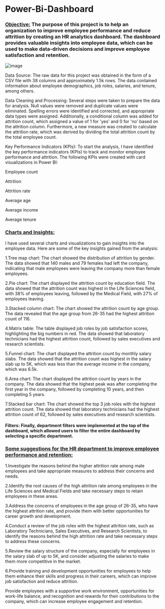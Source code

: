 # Power-Bi-Dashboard

 ### **<u>Objective:</u>** The purpose of this project is to help an organization to improve employee performance and reduce attrition by creating an HR analytics dashboard. The dashboard provides valuable insights into employee data, which can be used to make data-driven decisions and improve employee satisfaction and retention.
![image](https://github.com/Tejas-Nakave/Power-Bi-Dashboard/assets/156461487/24ff35d3-38c0-4b6a-ac3a-26682f59031c)

Data Source: The raw data for this project was obtained in the form of a CSV file with 38 columns and approximately 1.5k rows. The data contained information about employee demographics, job roles, salaries, and tenure, among others.

Data Cleaning and Processing: Several steps were taken to prepare the data for analysis. Null values were removed and duplicate values were eliminated. Spelling errors were identified and corrected, and appropriate data types were assigned. Additionally, a conditional column was added for attrition count, which assigned a value of 1 for 'yes' and 0 for 'no' based on the attrition column. Furthermore, a new measure was created to calculate the attrition rate, which was derived by dividing the total attrition count by the total employee count.

Key Performance Indicators (KPIs): To start the analysis, I have identified the key performance indicators (KPIs) to track and monitor employee performance and attrition. The following KPIs were created with card visualizations in Power BI:

Employee count

Attrition

Attrition rate

Average age

Average income

Average tenure

 ### **<u>Charts and Insights:</u>**

I have used several charts and visualizations to gain insights into the employee data. Here are some of the key insights gained from the analysis:

1.Tree map chart: The chart showed the distribution of attrition by gender. The data showed that 140 males and 79 females had left the company, indicating that male employees were leaving the company more than female employees.

2.Pie chart: The chart displayed the attrition count by education field. The data showed that the attrition count was highest in the Life Sciences field, with 38% of employees leaving, followed by the Medical Field, with 27% of employees leaving.

3.Stacked column chart: The chart showed the attrition count by age group. The data revealed that the age group from 26-35 had the highest attrition count of 116.

4.Matrix table: The table displayed job roles by job satisfaction scores, highlighting the big numbers in red. The data showed that laboratory technicians had the highest attrition count, followed by sales executives and research scientists.

5.Funnel chart: The chart displayed the attrition count by monthly salary slabs. The data showed that the attrition count was highest in the salary slab up to 5K, which was less than the average income in the company, which was 6.5k.

6.Area chart: The chart displayed the attrition count by years in the company. The data showed that the highest peak was after completing the first year in the company, followed by completing 10 years, and then completing 5 years.

7.Stacked bar chart: The chart showed the top 3 job roles with the highest attrition count. The data showed that laboratory technicians had the highest attrition count of 62, followed by sales executives and research scientists.

#### **Filters:** Finally, department filters were implemented at the top of the dashboard, which allowed users to filter the entire dashboard by selecting a specific department.

### **<u>Some suggestions for the HR department to improve employee performance and retention:</u>**

1.Investigate the reasons behind the higher attrition rate among male employees and take appropriate measures to address their concerns and needs.

2.Identify the root causes of the high attrition rate among employees in the Life Sciences and Medical Fields and take necessary steps to retain employees in these areas.

3.Address the concerns of employees in the age group of 26-35, who have the highest attrition rate, and provide them with better opportunities for career growth and development.

4.Conduct a review of the job roles with the highest attrition rate, such as Laboratory Technicians, Sales Executives, and Research Scientists, to identify the reasons behind the high attrition rate and take necessary steps to address these concerns.

5.Review the salary structure of the company, especially for employees in the salary slab of up to 5K, and consider adjusting the salaries to make them more competitive in the market.

6.Provide training and development opportunities for employees to help them enhance their skills and progress in their careers, which can improve job satisfaction and reduce attrition.

Provide employees with a supportive work environment, opportunities for work-life balance, and recognition and rewards for their contributions to the company, which can increase employee engagement and retention.
